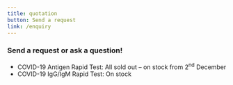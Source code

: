 ```yaml
---
title: quotation
button: Send a request
link: /enquiry
---
```

### Send a request or ask a question!

* COVID-19 Antigen Rapid Test: All sold out – on stock from 2<sup>nd</sup> December
* COVID-19 IgG/IgM Rapid Test: On stock